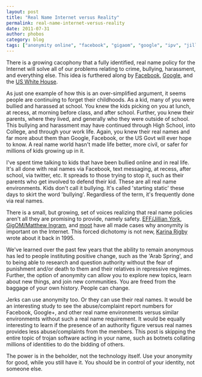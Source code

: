 ```yaml
---
layout: post
title: "Real Name Internet versus Reality"
permalink: real-name-internet-versus-reality
date: 2011-07-31
author: phobos
category: blog
tags: ["anonymity online", "facebook", "gigaom", "google", "ipv", "jillian york", "karina rigby", "pseudonymity", "real name policies"]
---
```


There is a growing cacophony that a fully identified, real name policy for the Internet will solve all of our problems relating to crime, bullying, harassment, and everything else. This idea is furthered along by [Facebook](http://www.huffingtonpost.com/2011/07/27/randi-zuckerberg-anonymity-online_n_910892.html), [Google](http://www.huffingtonpost.com/2010/08/10/eric-schmidt-privacy-stan_n_677224.html), and the [US White House](http://www.whitehouse.gov/blog/2010/06/25/national-strategy-trusted-identities-cyberspace).

As just one example of how this is an over-simplified argument, it seems people are continuing to forget their childhoods. As a kid, many of you were bullied and harassed at school. You knew the kids picking on you at lunch, at recess, at morning before class, and after school. Further, you knew their parents, where they lived, and generally who they were outside of school. This bullying and harassment may have continued through High School, into College, and through your work life. Again, you knew their real names and far more about them than Google, Facebook, or the US Govt will ever hope to know. A real name world hasn't made life better, more civil, or safer for millions of kids growing up in it.

I've spent time talking to kids that have been bullied online and in real life. It's all done with real names via Facebook, text messaging, at recess, after school, via twitter, etc. It spreads to those trying to stop it, such as their parents who get involved to defend their kid. These are all real name environments. Kids don't call it bullying. It's called 'starting static' these days to skirt the word 'bullying'. Regardless of the term, it's frequently done via real names.

There is a small, but growing, set of voices realizing that real name policies aren't all they are promising to provide, namely safety. [EFF/Jillian York](https://www.eff.org/deeplinks/2011/07/case-pseudonyms), [GigOM/Matthew Ingram](http://gigaom.com/2011/07/25/google-and-the-loss-of-online-anonymity/), and [moot](https://www.networkworld.com/community/blog/4chan-founder-moot-anonymity-authenticity-zuc) have all made cases why anonymity is important on the Internet. This forced dichotomy is not new, [Karina Rigby](http://swissnet.ai.mit.edu/6095/student-papers/fall95-papers/rigby-anonymity.html) wrote about it back in 1995.

We've learned over the past few years that the ability to remain anonymous has led to people instituting positive change, such as the 'Arab Spring', and to being able to research and question authority without the fear of punishment and/or death to them and their relatives in repressive regimes. Further, the option of anonymity can allow you to explore new topics, learn about new things, and join new communities. You are freed from the baggage of your own history. People can change.

Jerks can use anonymity too. Or they can use their real names. It would be an interesting study to see the abuse/complaint report numbers for Facebook, Google+, and other real name environments versus similar environments without such a real name requirement. It would be equally interesting to learn if the presence of an authority figure versus real names provides less abuse/complaints from the members. This post is skipping the entire topic of trojan software acting in your name, such as botnets collating millions of identities to do the bidding of others.

The power is in the beholder, not the technology itself. Use your anonymity for good, while you still have it. You should be in control of your identity, not someone else.

